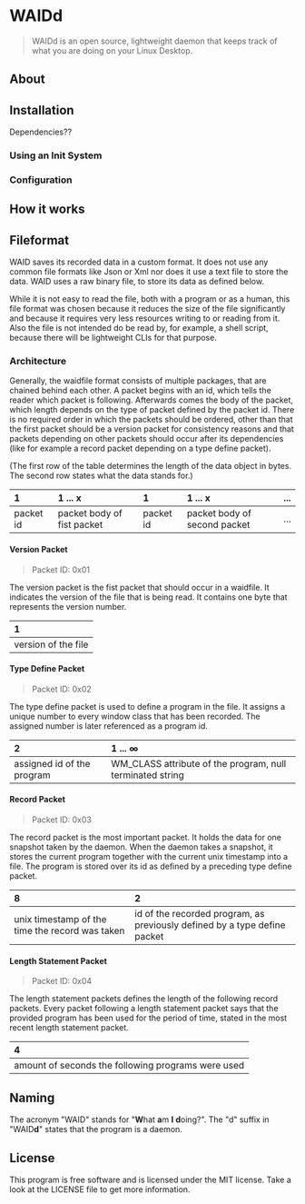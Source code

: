 # WAIDd
> WAIDd is an open source, lightweight daemon that keeps track of what you are doing on your Linux Desktop. 
## About

## Installation
Dependencies??
### Using an Init System
### Configuration

## How it works

## Fileformat
WAID saves its recorded data in a custom format. It does not use any common file formats like Json or Xml nor does it use a text file to store the data. WAID uses a raw binary file, to store its data as defined below. 

While it is not easy to read the file, both with a program or as a human, this file format was chosen because it reduces the size of the file significantly and because it requires very less resources writing to or reading from it. Also the file is not intended do be read by, for example, a shell script, because there will be lightweight CLIs for that purpose. 

### Architecture
Generally, the waidfile format consists of multiple packages, that are chained behind each other. A packet begins with an id, which tells the reader which packet is following. Afterwards comes the body of the packet, which length depends on the type of packet defined by the packet id. There is no required order in which the packets should be ordered, other than that the first packet should be a version packet for consistency reasons and that packets depending on other packets should occur after its dependencies (like for example a record packet depending on a type define packet).

(The first row of the table determines the length of the data object in bytes. The second row states what the data stands for.)

| 1 | 1 ... x | 1 | 1 ... x | ... |
|:---|:---|:---|:---|:---|
| packet id | packet body of fist packet | packet id | packet body of second packet | ...|

#### Version Packet
> Packet ID: 0x01

The version packet is the fist packet that should occur in a waidfile. It indicates the version of the file that is being read. It contains one byte that represents the version number.

| 1 |
|:---|
| version of the file |

#### Type Define Packet
> Packet ID: 0x02

The type define packet is used to define a program in the file. It assigns a unique number to every window class that has been recorded. The assigned number is later referenced as a program id.

| 2 | 1 ... ∞ |
|:---|:---|
| assigned id of the program | WM_CLASS attribute of the program, null terminated string | 

#### Record Packet
> Packet ID: 0x03
 
The record packet is the most important packet. It holds the data for one snapshot taken by the daemon. When the daemon takes a snapshot, it stores the current program together with the current unix timestamp into a file. The program is stored over its id as defined by a preceding type define packet.

| 8 | 2 |
|:---|:---|
| unix timestamp of the time the record was taken | id of the recorded program, as previously defined by a type define packet | 

#### Length Statement Packet
> Packet ID: 0x04

The length statement packets defines the length of the following record packets. Every packet following a length statement packet says that the provided program has been used for the period of time, stated in the most recent length statement packet.

| 4 |
|:---|
| amount of seconds the following programs were used | 

## Naming
The acronym "WAID" stands for "**W**hat **a**m **I** **d**oing?". The "d" suffix in "WAID**d**" states that the program is a daemon.

## License
This program is free software and is licensed under the MIT license. Take a look at the LICENSE file to get more information.